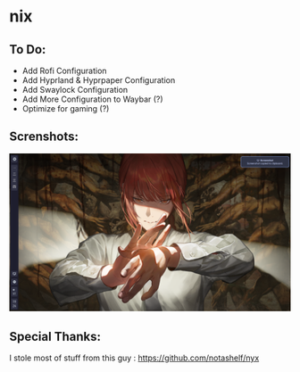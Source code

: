 # nix

## To Do:
- Add Rofi Configuration
- Add Hyprland & Hyprpaper Configuration
- Add Swaylock Configuration
- Add More Configuration to Waybar (?)
- Optimize for gaming (?)


## Screnshots:
<img src="images/image.png" width="1000px" /> <br>

## Special Thanks:
I stole most of stuff from this guy : https://github.com/notashelf/nyx